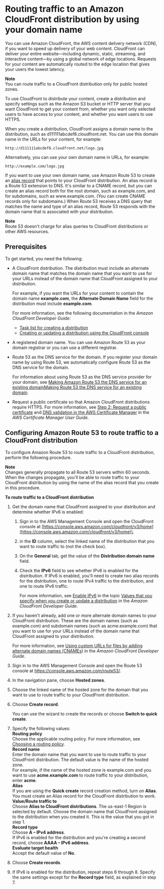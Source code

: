 # Routing traffic to an Amazon CloudFront distribution by using your domain name<a name="routing-to-cloudfront-distribution"></a>

You can use Amazon CloudFront, the AWS content delivery network \(CDN\), if you want to speed up delivery of your web content\. CloudFront can deliver your entire website—including dynamic, static, streaming, and interactive content—by using a global network of edge locations\. Requests for your content are automatically routed to the edge location that gives your users the lowest latency\. 

**Note**  
You can route traffic to a CloudFront distribution only for public hosted zones\.

To use CloudFront to distribute your content, create a distribution and specify settings such as the Amazon S3 bucket or HTTP server that you want CloudFront to get your content from, whether you want only selected users to have access to your content, and whether you want users to use HTTPS\.

When you create a distribution, CloudFront assigns a domain name to the distribution, such as d111111abcdef8\.cloudfront\.net\. You can use this domain name in the URLs for your content, for example:

`http://d111111abcdef8.cloudfront.net/logo.jpg`

Alternatively, you can use your own domain name in URLs, for example:

`http://example.com/logo.jpg`

If you want to use your own domain name, use Amazon Route 53 to create an [alias record](https://docs.aws.amazon.com/Route53/latest/DeveloperGuide/resource-record-sets-choosing-alias-non-alias.html) that points to your CloudFront distribution\. An alias record is a Route 53 extension to DNS\. It's similar to a CNAME record, but you can create an alias record both for the root domain, such as example\.com, and for subdomains, such as www\.example\.com\. \(You can create CNAME records only for subdomains\.\) When Route 53 receives a DNS query that matches the name and type of an alias record, Route 53 responds with the domain name that is associated with your distribution\. 

**Note**  
Route 53 doesn't charge for alias queries to CloudFront distributions or other AWS resources\.

## Prerequisites<a name="routing-to-cloudfront-distribution-prereqs"></a>

To get started, you need the following:
+ A CloudFront distribution\. The distribution must include an alternate domain name that matches the domain name that you want to use for your URLs instead of the domain name that CloudFront assigned to your distribution\.

  For example, if you want the URLs for your content to contain the domain name **example\.com**, the **Alternate Domain Name** field for the distribution must include **example\.com**\.

  For more information, see the following documentation in the *Amazon CloudFront Developer Guide*:
  + [Task list for creating a distribution](https://docs.aws.amazon.com/AmazonCloudFront/latest/DeveloperGuide/distribution-web-creating.html)
  + [Creating or updating a distribution using the CloudFront console](https://docs.aws.amazon.com/AmazonCloudFront/latest/DeveloperGuide/distribution-web-creating-console.html)
+ A registered domain name\. You can use Amazon Route 53 as your domain registrar or you can use a different registrar\.
+ Route 53 as the DNS service for the domain\. If you register your domain name by using Route 53, we automatically configure Route 53 as the DNS service for the domain\. 

  For information about using Route 53 as the DNS service provider for your domain, see [Making Amazon Route 53 the DNS service for an existing domainMaking Route 53 the DNS service for an existing domain](MigratingDNS.md)\.
+ Request a public certificate so that Amazon CloudFront distributions require HTTPS\. For more information, see [Step 2: Request a public certificate](getting-started-cloudfront-overview.md#getting-started-cloudfront-request-certificate) and [DNS validation in the AWS Certificate Manager](https://docs.aws.amazon.com/acm/latest/userguide/dns-validation.html) in the *AWS Certificate Manager User Guide\.*

## Configuring Amazon Route 53 to route traffic to a CloudFront distribution<a name="routing-to-cloudfront-distribution-config"></a>

To configure Amazon Route 53 to route traffic to a CloudFront distribution, perform the following procedure\.

**Note**  
Changes generally propagate to all Route 53 servers within 60 seconds\. When the changes propagate, you'll be able to route traffic to your CloudFront distribution by using the name of the alias record that you create in this procedure\. <a name="routing-to-cloudfront-distribution-procedure"></a>

**To route traffic to a CloudFront distribution**

1. Get the domain name that CloudFront assigned to your distribution and determine whether IPv6 is enabled:

   1. Sign in to the AWS Management Console and open the CloudFront console at [https://console.aws.amazon.com/cloudfront/v3/home](https://console.aws.amazon.com/cloudfront/v3/home)\.

   1. in the **ID** column, select the linked name of the distribution that you want to route traffic to \(not the check box\)\.

   1. On the **General** tab, get the value of the **Distribution domain name** field\.

   1. Check the **IPv6** field to see whether IPv6 is enabled for the distribution\. If IPv6 is enabled, you'll need to create two alias records for the distribution, one to route IPv4 traffic to the distribution, and one to route IPv6 traffic\.

      For more information, see [Enable IPv6](https://docs.aws.amazon.com/AmazonCloudFront/latest/DeveloperGuide/distribution-web-values-specify.html#DownloadDistValuesEnableIPv6) in the topic [Values that you specify when you create or update a distribution](https://docs.aws.amazon.com/AmazonCloudFront/latest/DeveloperGuide/distribution-web-values-specify.html) in the *Amazon CloudFront Developer Guide*\.

1. If you haven't already, add one or more alternate domain names to your CloudFront distribution\. These are the domain names \(such as example\.com\) and subdomain names \(such as acme\.example\.com\) that you want to use for your URLs instead of the domain name that CloudFront assigned to your distribution\.

   For more information, see [Using custom URLs for files by adding alternate domain names \(CNAMEs\)](https://docs.aws.amazon.com/AmazonCloudFront/latest/DeveloperGuide/CNAMEs.html) in the *Amazon CloudFront Developer Guide*\.

1. Sign in to the AWS Management Console and open the Route 53 console at [https://console\.aws\.amazon\.com/route53/](https://console.aws.amazon.com/route53/)\.

1. In the navigation pane, choose **Hosted zones**\.

1. Choose the linked name of the hosted zone for the domain that you want to use to route traffic to your CloudFront distribution\.

1. Choose **Create record**\.

   You can use the wizard to create the records or choose **Switch to quick create**\.

1. Specify the following values:  
**Routing policy**  
Choose the applicable routing policy\. For more information, see [Choosing a routing policy](routing-policy.md)\.  
**Record name**  
Enter the domain name that you want to use to route traffic to your CloudFront distribution\. The default value is the name of the hosted zone\.  
For example, if the name of the hosted zone is example\.com and you want to use **acme\.example\.com** to route traffic to your distribution, enter **acme**\.  
**Alias**  
If you are using the **Quick create** record creation method, turn on **Alias**\.  
You must create an Alias record for the CloudFront distribution to work\.  
**Value/Route traffic to**  
Choose **Alias to CloudFront distributions**\. The us\-east\-1 Region is selected by default\. Choose the domain name that CloudFront assigned to the distribution when you created it\. This is the value that you got in step 1\.  
**Record type**  
Choose **A – IPv4 address**\.  
If IPv6 is enabled for the distribution and you're creating a second record, choose **AAAA – IPv6 address**\.   
**Evaluate target health**  
Accept the default value of **No**\.

1. Choose **Create records**\.

1. If IPv6 is enabled for the distribution, repeat steps 6 through 8\. Specify the same settings except for the **Record type** field, as explained in step 7\.